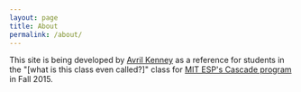 ```yaml
---
layout: page
title: About
permalink: /about/
---
```


This site is being developed by <a href="mailto: akenney@alum.mit.edu">Avril Kenney</a> as a reference for students in the "[what is this class even called?]" class for [MIT ESP's Cascade program][cascade] in Fall 2015.


[cascade]: https://esp.mit.edu/learn/Cascade/index.html
